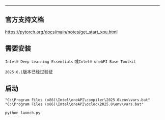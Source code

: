 
---
## 官方支持文档

https://pytorch.org/docs/main/notes/get_start_xpu.html

## 需要安装

`Intel® Deep Learning Essentials`
或`Intel® oneAPI Base Toolkit`

`2025.0.1`版本已经过验证

## 启动
``` 
"C:\Program Files (x86)\Intel\oneAPI\compiler\2025.0\env\vars.bat"
"C:\Program Files (x86)\Intel\oneAPI\ocloc\2025.0\env\vars.bat"

python launch.py
```
